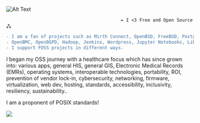 ![Alt Text](https://user-images.githubusercontent.com/65868461/119200030-237ab780-ba5a-11eb-8f2f-1cbc34408a9e.gif)
                                  
                                               ❧ I <3 Free and Open Source ⁂   
                                  
```diff
- I am a fan of projects such as Mirth Connect, OpenBSD, FreeBSD, PostgreSQL, PostGIS, QGIS, OSCAR EMR, Open Dental, OpenSSH, 
- OpenBMC, OpenBGPD, Hadoop, Jenkins, Wordpress, Jupyter Notebooks, LibreOffice, smartOS, openSUSE, Inkscape, R, Firefox the list goes on.. 
- I support FOSS projects in different ways.
```
I began my OSS journey with a healthcare focus which has since grown into: various apps, general HIS, general GIS, Electronic Medical Records (EMRs),
operating systems, interoperable technologies, portability, ROI, prevention of vendor lock-in, cybersecurity, networking, firmware, virtualization, web dev,
hosting, standards, accessibility, inclusivity, resiliency, sustainability..

I am a proponent of POSIX standards!

![](https://komarev.com/ghpvc/?username=asterismm54&color=FF0000)
